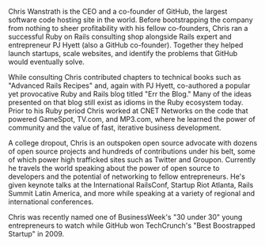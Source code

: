 Chris Wanstrath is the CEO and a co-founder of GitHub, the largest software code hosting site in the world. Before bootstrapping the company from nothing to sheer profitability with his fellow co-founders, Chris ran a successful Ruby on Rails consulting shop alongside Rails expert and entrepreneur PJ Hyett (also a GitHub co-founder). Together they helped launch startups, scale websites, and identify the problems that GitHub would eventually solve.

While consulting Chris contributed chapters to technical books such as "Advanced Rails Recipes" and, again with PJ Hyett, co-authored a popular yet provocative Ruby and Rails blog titled "Err the Blog." Many of the ideas presented on that blog still exist as idioms in the Ruby ecosystem today. Prior to his Ruby period Chris worked at CNET Networks on the code that powered GameSpot, TV.com, and MP3.com, where he learned the power of community and the value of fast, iterative business development.

A college dropout, Chris is an outspoken open source advocate with dozens of open source projects and hundreds of contributions under his belt, some of which power high trafficked sites such as Twitter and Groupon. Currently he travels the world speaking about the power of open source to developers and the potential of networking to fellow entrepreneurs. He's given keynote talks at the International RailsConf, Startup Riot Atlanta, Rails Summit Latin America, and more while speaking at a variety of regional and international conferences.

Chris was recently named one of BusinessWeek's "30 under 30" young entrepreneurs to watch while GitHub won TechCrunch's "Best Boostrapped Startup" in 2009.
